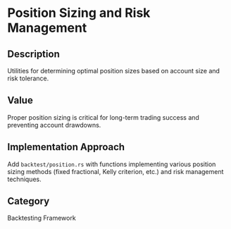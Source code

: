 # Position Sizing and Risk Management

## Description
Utilities for determining optimal position sizes based on account size and risk tolerance.

## Value
Proper position sizing is critical for long-term trading success and preventing account drawdowns.

## Implementation Approach
Add `backtest/position.rs` with functions implementing various position sizing methods (fixed fractional, Kelly criterion, etc.) and risk management techniques.

## Category
Backtesting Framework
